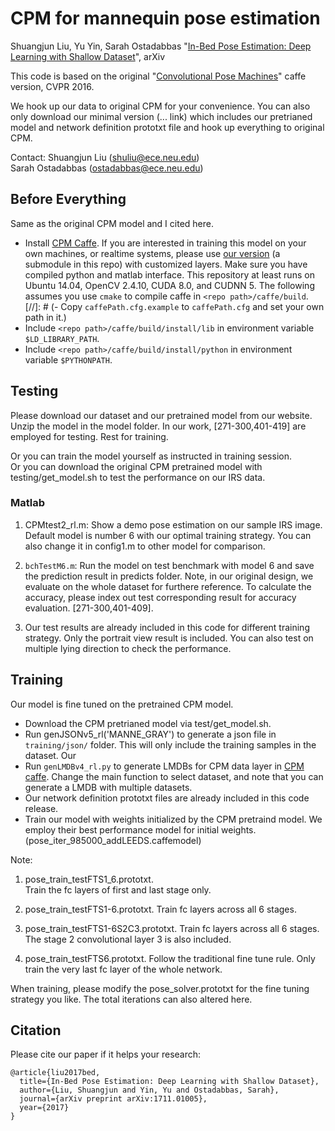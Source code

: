 # CPM for mannequin pose estimation
Shuangjun Liu, Yu Yin, Sarah Ostadabbas 
"[In-Bed Pose Estimation: Deep Learning with Shallow Dataset](https://arxiv.org/abs/1711.01005)", arXiv

This code is based on the original "[Convolutional Pose Machines](http://arxiv.org/abs/1602.00134)" caffe version, CVPR 2016.

We hook up our data to original CPM for your convenience. 
You can also only download our minimal version (... link) which includes our pretrianed model and network definition prototxt file and hook up everything to original CPM. 

Contact: Shuangjun Liu (shuliu@ece.neu.edu)  
Sarah Ostadabbas (ostadabbas@ece.neu.edu)


## Before Everything
Same as the original CPM model and I cited here.  
- Install [CPM Caffe](http://caffe.berkeleyvision.org/). If you are interested in training this model on your own machines, or realtime systems, please use [our version](https://github.com/shihenw/caffe) (a submodule in this repo) with customized layers. Make sure you have compiled python and matlab interface. This repository at least runs on Ubuntu 14.04, OpenCV 2.4.10, CUDA 8.0, and CUDNN 5. The following assumes you use `cmake` to compile caffe in `<repo path>/caffe/build`.
[//]: # (- Copy `caffePath.cfg.example` to `caffePath.cfg` and set your own path in it.) 
- Include `<repo path>/caffe/build/install/lib` in environment variable `$LD_LIBRARY_PATH`. 
- Include `<repo path>/caffe/build/install/python` in environment variable `$PYTHONPATH`. 

## Testing
Please download our dataset and  our pretrained model from our website. 
Unzip the model in the model folder.
In our work, [271-300,401-419] are employed for testing. Rest for training. 

Or you can train the model yourself as instructed in training session.  
Or you can download the original CPM pretrained model with testing/get_model.sh to test the performance on our IRS data.  


### Matlab
1. CPMtest2_rl.m: Show a demo pose estimation on our sample IRS image. Default model is number 6 with our optimal training strategy. You can also change it in config1.m to other model for comparison. 

2. `bchTestM6.m`: Run the model on test benchmark with model 6 and save the prediction result in predicts folder. 
Note, in our original design, we evaluate on the whole dataset for furthere reference. To calculate the accuracy, please index out test corresponding result for accuracy evaluation. [271-300,401-409].
3. Our test results are already included in this code for different training strategy. Only the portrait view result is included. You can also test on multiple lying direction to check the performance. 


## Training
Our model is fine tuned on the pretrained CPM model.  
- Download the CPM pretrianed model via test/get_model.sh.  
- Run genJSONv5_rl('MANNE_GRAY') to generate a json file in `training/json/` folder. This will only include the training samples in the dataset. Our   
- Run `genLMDBv4_rl.py` to generate LMDBs for CPM data layer in [CPM caffe](https://github.com/shihenw/caffe). Change the main function to select dataset, and note that you can generate a LMDB with multiple datasets.  
- Our network definition prototxt files are already included in this code release.  
- Train our model with weights initialized by the CPM pretraind model. We employ their best performance model for initial weights. (pose_iter_985000_addLEEDS.caffemodel)  


Note:  

1. pose_train_testFTS1_6.prototxt.  
Train the fc layers of first and last stage only.

2. pose_train_testFTS1-6.prototxt.
Train fc layers across all 6 stages.

3. pose_train_testFTS1-6S2C3.prototxt.
Train fc layers across all 6 stages. The stage 2 convolutional layer 3 is also included. 

4. pose_train_testFTS6.prototxt.
Follow the traditional fine tune rule. Only train the very last fc layer of the whole network.

When training, please modify the pose_solver.prototxt for the fine tuning strategy you like. The total iterations can also altered here. 


## Citation
Please cite our paper if it helps your research:

    @article{liu2017bed,
      title={In-Bed Pose Estimation: Deep Learning with Shallow Dataset},
      author={Liu, Shuangjun and Yin, Yu and Ostadabbas, Sarah},
      journal={arXiv preprint arXiv:1711.01005},
      year={2017}
    }
